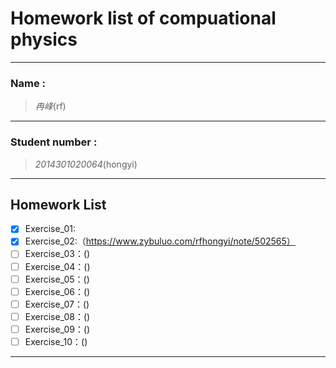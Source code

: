 

#  Homework list of compuational physics



---

### Name :
> *冉峰*(rf)

***  
 
### Student number :
>*2014301020064*(hongyi)

---  

## Homework List
- [x] Exercise_01: 
- [x] Exercise_02:（https://www.zybuluo.com/rfhongyi/note/502565）
- [ ] Exercise_03：()
- [ ] Exercise_04：()
- [ ] Exercise_05：()
- [ ] Exercise_06：()
- [ ] Exercise_07：()
- [ ] Exercise_08：()
- [ ] Exercise_09：()
- [ ] Exercise_10：()

---  













